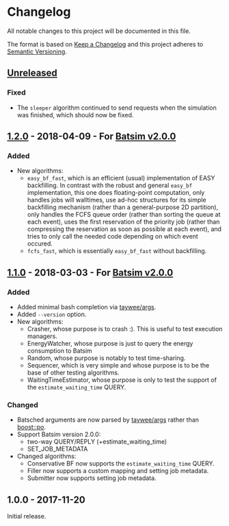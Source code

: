 # Changelog
All notable changes to this project will be documented in this file.

The format is based on [Keep a Changelog][changelog]
and this project adheres to [Semantic Versioning][semver].

[//]: =========================================================================
## [Unreleased]
### Fixed
- The `sleeper` algorithm continued to send requests when the simulation was
  finished, which should now be fixed.

[//]: =========================================================================
## [1.2.0] - 2018-04-09 - For [Batsim v2.0.0][Batsim v2.0.0]
### Added
- New algorithms:
  - ``easy_bf_fast``, which is an efficient (usual) implementation of EASY
    backfilling. In contrast with the robust and general ``easy_bf``
    implementation, this one does floating-point computation, only handles
    jobs will walltimes, use ad-hoc structures for its simple backfilling
    mechanism (rather than a general-purpose 2D partition), only handles
    the FCFS queue order (rather than sorting the queue at each event),
    uses the first reservation of the priority job (rather than compressing
    the reservation as soon as possible at each event), and tries to only
    call the needed code depending on which event occured.
  - ``fcfs_fast``, which is essentially ``easy_bf_fast`` without backfilling.

[//]: =========================================================================
## [1.1.0] - 2018-03-03 - For [Batsim v2.0.0][Batsim v2.0.0]
### Added
- Added minimal bash completion via [taywee/args][taywee/args].
- Added ``--version`` option.
- New algorithms:
  - Crasher, whose purpose is to crash :).
    This is useful to test execution managers.
  - EnergyWatcher, whose purpose is just to query the energy consumption to
    Batsim
  - Random, whose purpose is notably to test time-sharing.
  - Sequencer, which is very simple and whose purpose is to be the base of
    other testing algorithms.
  - WaitingTimeEstimator, whose purpose is only to test the support of the
    ``estimate_waiting_time`` QUERY.

### Changed
- Batsched arguments are now parsed by [taywee/args][taywee/args]
  rather than [boost::po][boost::po].
- Support Batsim version 2.0.0:
  - two-way QUERY/REPLY (+estimate_waiting_time)
  - SET_JOB_METADATA
- Changed algorithms:
  - Conservative BF now supports the ``estimate_waiting_time`` QUERY.
  - Filler now supports a custom mapping and setting job metadata.
  - Submitter now supports setting job metadata.

[//]: =========================================================================
## 1.0.0 - 2017-11-20
Initial release.

[//]: =========================================================================
[changelog]: http://keepachangelog.com/en/1.0.0/
[semver]: http://semver.org/spec/v2.0.0.html
[taywee/args]: https://github.com/Taywee/args
[boost::po]: http://www.boost.org/doc/libs/1_66_0/doc/html/program_options.html

[Batsim v2.0.0]: https://github.com/oar-team/batsim/blob/master/doc/changelog.md#200---2018-02-20

[Unreleased]: https://gitlab.inria.fr/batsim/batsched/compare/v1.2.0...master
[1.2.0]: https://gitlab.inria.fr/batsim/batsched/compare/v1.1.0...v1.2.0
[1.1.0]: https://gitlab.inria.fr/batsim/batsched/compare/v1.0.0...v1.1.0
